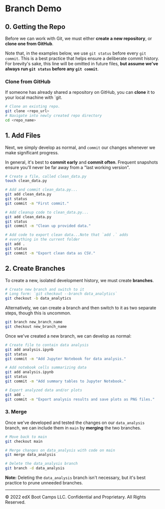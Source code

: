 # Branch Demo

## 0. Getting the Repo

Before we can work with Git, we must either **create a new repository**, or **clone one from GitHub**.

Note that, in the examples below, we use `git status` before every `git commit`. This is a best practice that helps ensure a deliberate commit history. For brevity's sake, this line will be omitted in future files, **but assume we've always run `git status` before any `git commit`**.

### Clone from GitHub

If someone has already shared a repository on GitHub, you can **clone** it to your local machine with \`git.

```bash
# Clone an existing repo.
git clone <repo_url>
# Navigate into newly created repo directory
cd <repo_name>
```

## 1. Add Files

Next, we simply develop as normal, and `commit` our changes whenever we make significant progress.

In general, it's best to **commit early** and **commit often**. Frequent snapshots ensure you'll never be far away from a "last working version".

```bash
# Create a file, called clean_data.py
touch clean_data.py

# Add and commit clean_data.py...
git add clean_data.py
git status
git commit -m "First commit."

# Add cleanup code to clean_data.py...
git add clean_data.py
git status
git commit -m "Clean up provided data."

# Add code to export clean data...Note that `add .` adds
# everything in the current folder
git add .
git status
git commit -m "Export clean data as CSV."
```

## 2. Create Branches

To create a new, isolated development history, we must create **branches**.

```bash
# Create new branch and switch to it
# Long form: `git checkout --branch data_analytics`
git checkout -b data_analytics
```

Alternatively, we can create a branch and then switch to it as two separate steps, though this is uncommon.

```bash
git branch new_branch_name
git checkout new_branch_name
```

Once we've created a new branch, we can develop as normal:

```bash
# Create file to contain data analysis
git add analysis.ipynb
git status
git commit -m "Add Jupyter Notebook for data analysis."

# Add notebook cells summarizing data
git add analysis.ipynb
git status
git commit -m "Add summary tables to Jupyter Notebook."

# Export analyzed data and/or plots
git add .
git commit -m "Export analysis results and save plots as PNG files."
```

### 3. Merge

Once we've developed and tested the changes on our `data_analysis` branch, we can include them in `main` by **merging** the two branches.

```bash
# Move back to main
git checkout main

# Merge changes on data_analysis with code on main
git merge data_analysis

# Delete the data_analysis branch
git branch -d data_analysis
```

**Note:** Deleting the `data_analysis` branch isn't necessary, but it's best practice to prune unneeded branches.

---

© 2022 edX Boot Camps LLC. Confidential and Proprietary. All Rights Reserved.
